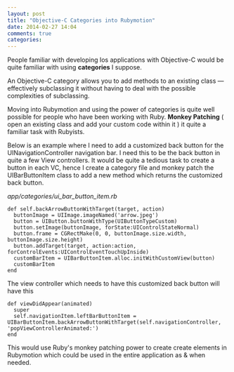 ```yaml
---
layout: post
title: "Objective-C Categories into Rubymotion"
date: 2014-02-27 14:04
comments: true
categories: 
---
```


People familiar with developing Ios applications with Objective-C would be quite familiar with using **categories** I suppose.

An Objective-C category allows you to add methods to an existing class — effectively subclassing it without having to deal with the possible complexities of subclassing.

Moving into Rubymotion and using the power of categories is quite well possible for people who have been working with Ruby. **Monkey Patching** ( open an existing class and add your custom code within it ) it quite a familiar task with Rubyists.

Below is an example where I need to add a customized back button for the UINavigationController navigation bar. I need this to be the back button in quite a few View controllers. It would be quite a tedious task to create a button in each VC, hence I create a category file and monkey patch the UIBarButtonItem class to add a new method which returns the customized back button.

*app/categories/ui_bar_button_item.rb*

    def self.backArrowButtonWithTarget(target, action)
      buttonImage = UIImage.imageNamed('arrow.jpeg')
      button = UIButton.buttonWithType(UIButtonTypeCustom)
      button.setImage(buttonImage, forState:UIControlStateNormal)
      button.frame = CGRectMake(0, 0, buttonImage.size.width, buttonImage.size.height)
      button.addTarget(target, action:action, forControlEvents:UIControlEventTouchUpInside)
      customBarItem = UIBarButtonItem.alloc.initWithCustomView(button)
      customBarItem
    end


The view controller which needs to have this customized back button will have this

    def viewDidAppear(animated)
      super
      self.navigationItem.leftBarButtonItem = UIBarButtonItem.backArrowButtonWithTarget(self.navigationController, 'popViewControllerAnimated:')
    end

This would use Ruby's monkey patching power to create create elements in Rubymotion which could be used in the entire application as & when needed.

